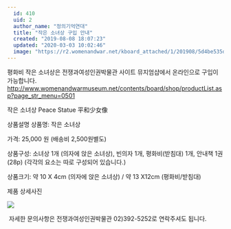 ```yaml
---
  id: 410
  uid: 2
  author_name: "정의기억연대"
  title: "작은 소녀상 구입 안내"
  created: "2019-08-08 18:07:23"
  updated: "2020-03-03 10:02:46"
  image: "https://r2.womenandwar.net/kboard_attached/1/201908/5d4be535d5adc5493849.jpg"
---
```

평화비 작은 소녀상은 전쟁과여성인권박물관 사이트 뮤지엄샵에서 온라인으로 구입이 가능합니다. 
​http://www.womenandwarmuseum.net/contents/board/shop/productList.asp?page_str_menu=0501

작은 소녀상 
Peace Statue
平和少女像

상품설명 
상품명: 작은 소녀상

가격: 25,000 원
(배송비 2,500원별도)

상품구성: 소녀상 1개 (의자에 앉은 소녀상), 
빈의자 1개, 평화비(받침대) 1개, 안내책 1권 (28p)
(각각의 요소는 따로 구성되어 있습니다.) 

​상품크기: 약 10 X 4cm (의자에 앉은 소녀상) / 약 13 X12cm (평화비/받침대) 

제품 상세사진 
  
![](https://r2.womenandwar.net/kboard_attached/1/201908/5d4be535d5adc5493849.jpg)
  

​
자세한 문의사항은 전쟁과여성인권박물관 02)392-5252로 연락주셔도 됩니다.​